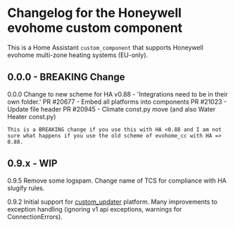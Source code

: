 # Changelog for the Honeywell evohome custom component

This is a Home Assistant `custom_component` that supports Honeywell evohome multi-zone heating systems (EU-only).

## 0.0.0 - BREAKING Change

0.0.0 Change to new scheme for HA v0.88 - 'Integrations need to be in their own folder.'
    PR #20677 - Embed all platforms into components
    PR #21023 - Update file header
    PR #20945 - Climate const.py move (and also Water Heater const.py)
    
    This is a BREAKING change if you use this with HA <0.88 and I am not sure what happens if you use the old scheme of evohome_cc with HA => 0.88.

## 0.9.x - WIP

0.9.5 Remove some logspam.  Change name of TCS for compliance with HA slugify rules.

0.9.2 Initial support for [custom_updater](https://github.com/custom-components/custom_updater/wiki/Installation) platform.  Many improvements to exception handling (ignoring v1 api exceptions, warnings for ConnectionErrors).

